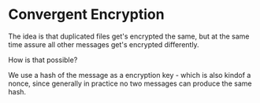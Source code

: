 # Convergent Encryption

The idea is that duplicated files get's encrypted the same, but at the same time assure all other messages get's encrypted differently.

How is that possible?

We use a hash of the message as a encryption key - which is also kindof a nonce, since generally in practice no two messages can produce the same hash.
